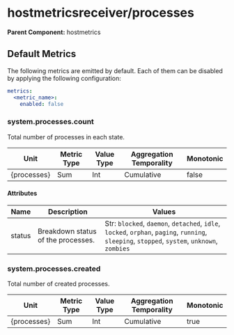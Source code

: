 [comment]: <> (Code generated by mdatagen. DO NOT EDIT.)

# hostmetricsreceiver/processes
**Parent Component:** hostmetrics

## Default Metrics

The following metrics are emitted by default. Each of them can be disabled by applying the following configuration:

```yaml
metrics:
  <metric_name>:
    enabled: false
```

### system.processes.count

Total number of processes in each state.

| Unit | Metric Type | Value Type | Aggregation Temporality | Monotonic |
| ---- | ----------- | ---------- | ----------------------- | --------- |
| {processes} | Sum | Int | Cumulative | false |

#### Attributes

| Name | Description | Values |
| ---- | ----------- | ------ |
| status | Breakdown status of the processes. | Str: ``blocked``, ``daemon``, ``detached``, ``idle``, ``locked``, ``orphan``, ``paging``, ``running``, ``sleeping``, ``stopped``, ``system``, ``unknown``, ``zombies`` |

### system.processes.created

Total number of created processes.

| Unit | Metric Type | Value Type | Aggregation Temporality | Monotonic |
| ---- | ----------- | ---------- | ----------------------- | --------- |
| {processes} | Sum | Int | Cumulative | true |
